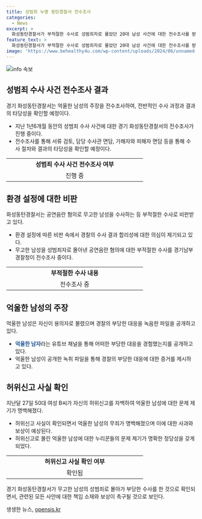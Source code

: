 ```yaml
---
title: 성범죄 누명 동탄경찰서 전수조사
categories:
  - News
excerpt: >
  화성동탄경찰서가 부적절한 수사로 성범죄자로 몰았던 20대 남성 사건에 대한 전수조사를 받게 됐다. 지난 1년6개월 동안의 성범죄 수사들에 대해 적정성과 합리성을 확인할 예정이다. 이 사건은 신고자의 허위진술이 드러난 후에 각종 논란이 일고 있다. 이전에도 같은 이유로 또 다른 20대 남성이 피의자로 지목돼 형사 입건된 적이 있는데, 이에 대해 경찰의 수사 방식에 대한 의혹이 커지고 있다.
feature_text: >
  화성동탄경찰서가 부적절한 수사로 성범죄자로 몰았던 20대 남성 사건에 대한 전수조사를 받게 됐다. 지난 1년6개월 동안의 성범죄 수사들에 대해 적정성과 합리성을 확인할 예정이다. 이 사건은 신고자의 허위진술이 드러난 후에 각종 논란이 일고 있다. 이전에도 같은 이유로 또 다른 20대 남성이 피의자로 지목돼 형사 입건된 적이 있는데, 이에 대해 경찰의 수사 방식에 대한 의혹이 커지고 있다.
image: 'https://www.behealthy4u.com/wp-content/uploads/2024/06/unnamed-file.png'
---
```


<p><img src="https://www.behealthy4u.com/wp-content/uploads/2024/06/unnamed-file.png" alt="info 속보" /></p>

<h2 data-ke-size="size26">성범죄 수사 사건 전수조사 결과</h2>

<p data-ke-size="size16">경기 화성동탄경찰서는 억울한 남성의 주장을 전수조사하여, 전반적인 수사 과정과 결과의 타당성을 확인할 예정이다.</p>

<ul>
  <li>지난 1년6개월 동안의 성범죄 수사 사건에 대한 경기 화성동탄경찰서의 전수조사가 진행 중이다.</li>
  <li>전수조사를 통해 서류 검토, 담당 수사관 면담, 가해자와 피해자 면담 등을 통해 수사 절차와 결과의 타당성을 확인할 예정이다.</li>
</ul>

<table>
  <colgroup>
    <col width="364" style="width: 273pt;" />
  </colgroup>
  <tbody>
    <tr>
      <td style="text-align: center; height: 17px;"><b>성범죄 수사 사건 전수조사 여부</b></td>
    </tr>
    <tr>
      <td style="text-align: center; height: 17px;">진행 중</td>
    </tr>
  </tbody>
</table>

<h2 data-ke-size="size26">환경 설정에 대한 비판</h2>

<p data-ke-size="size16">화성동탄경찰서는 공연음란 혐의로 무고한 남성을 수사하는 등 부적절한 수사로 비판받고 있다.</p>

<ul>
  <li>환경 설정에 따른 비판 속에서 경찰의 수사 결과 합리성에 대한 의심이 제기되고 있다.</li>
  <li>무고한 남성을 성범죄자로 몰아낸 공연음란 혐의에 대한 부적절한 수사를 경기남부경찰청이 전수조사 중이다.</li>
</ul>

<table>
  <colgroup>
    <col width="364" style="width: 273pt;" />
  </colgroup>
  <tbody>
    <tr>
      <td style="text-align: center; height: 17px;"><b>부적절한 수사 내용</b></td>
    </tr>
    <tr>
      <td style="text-align: center; height: 17px;">전수조사 중</td>
    </tr>
  </tbody>
</table>

<h2 data-ke-size="size26">억울한 남성의 주장</h2>

<p data-ke-size="size16">억울한 남성은 자신이 용의자로 몰렸으며 경찰의 부당한 대응을 녹음한 파일을 공개하고 있다.</p>

<ul>
  <li><b><span style="color: #1a5490;">억울한 남자</span></b>라는 유튜브 채널을 통해 어떠한 부당한 대응을 경험했는지를 공개하고 있다.</li>
  <li>억울한 남성이 공개한 녹취 파일을 통해 경찰의 부당한 대응에 대한 증거를 제시하고 있다.</li>
</ul>

<h2 data-ke-size="size26">허위신고 사실 확인</h2>

<p data-ke-size="size16">지난달 27일 50대 여성 B씨가 자신의 허위신고를 자백하여 억울한 남성에 대한 문제 제기가 명백해졌다.</p>

<ul>
  <li>허위신고 사실이 확인되면서 억울한 남성의 무죄가 명백해졌으며 이에 대한 사과와 보상이 예상된다.</li>
  <li>허위신고로 몰린 억울한 남성에 대한 누리꾼들의 문제 제기가 명확한 정당성을 갖게 되었다.</li>
</ul>

<table>
  <colgroup>
    <col width="364" style="width: 273pt;" />
  </colgroup>
  <tbody>
    <tr>
      <td style="text-align: center; height: 17px;"><b>허위신고 사실 확인 여부</b></td>
    </tr>
    <tr>
      <td style="text-align: center; height: 17px;">확인됨</td>
    </tr>
  </tbody>
</table>

<p data-ke-size="size16">경기 화성동탄경찰서가 무고한 남성의 성범죄로 몰아가 부당한 수사를 한 것으로 확인되면서, 관련된 모든 사안에 대한 책임 소재와 보상이 촉구될 것으로 보인다.</p>
생생한 뉴스, <a href="https://opensis.kr" rel="dofollow">opensis.kr</a>


